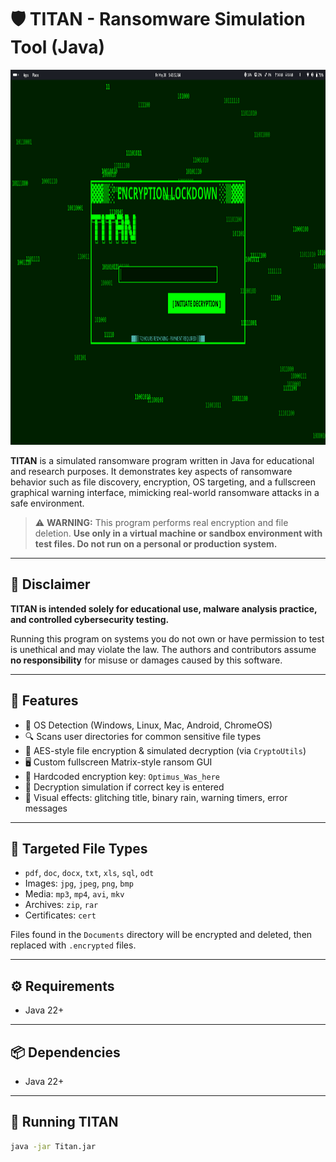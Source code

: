 # 🛡️ TITAN - Ransomware Simulation Tool (Java)

<img src="needed.png" alt="Screenshot" width="1200" height="600"/>

**TITAN** is a simulated ransomware program written in Java for educational and research purposes. It demonstrates key aspects of ransomware behavior such as file discovery, encryption, OS targeting, and a fullscreen graphical warning interface, mimicking real-world ransomware attacks in a safe environment.

> ⚠️ **WARNING:** This program performs real encryption and file deletion. **Use only in a virtual machine or sandbox environment with test files. Do not run on a personal or production system.**

---

## 🚨 Disclaimer

**TITAN is intended solely for educational use, malware analysis practice, and controlled cybersecurity testing.**

Running this program on systems you do not own or have permission to test is unethical and may violate the law. The authors and contributors assume **no responsibility** for misuse or damages caused by this software.

---

## 🧩 Features

- 🧠 OS Detection (Windows, Linux, Mac, Android, ChromeOS)
- 🔍 Scans user directories for common sensitive file types
- 🔐 AES-style file encryption & simulated decryption (via `CryptoUtils`)
- 🖥️ Custom fullscreen Matrix-style ransom GUI
- 🧾 Hardcoded encryption key: `Optimus_Was_here`
- 🔁 Decryption simulation if correct key is entered
- 🛑 Visual effects: glitching title, binary rain, warning timers, error messages

---

## 📂 Targeted File Types

- `pdf`, `doc`, `docx`, `txt`, `xls`, `sql`, `odt`
- Images: `jpg`, `jpeg`, `png`, `bmp`
- Media: `mp3`, `mp4`, `avi`, `mkv`
- Archives: `zip`, `rar`
- Certificates: `cert`

Files found in the `Documents` directory will be encrypted and deleted, then replaced with `.encrypted` files.

---

## ⚙️ Requirements

- Java 22+
---

## 📦 Dependencies

- Java 22+

---

## 🏁 Running TITAN

```bash
java -jar Titan.jar
